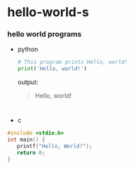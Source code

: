 # hello-world-s

### hello world programs

- python 
 
  ```python
  # This program prints Hello, world!
  print('Hello, world!')
  ```
  output:
  > Hello, world!
  
  #

- c

```c
#include <stdio.h>
int main() {
   printf("Hello, World!");
   return 0;
}
```
